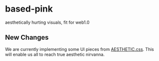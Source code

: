 # based-pink
aesthetically hurting visuals, fit for web1.0
## New Changes
We are currently implementing some UI pieces from [AESTHETIC.css](https://github.com/wcerfgba/AESTHETIC.css). This will enable us all to reach true aesthetic nirvanna.
